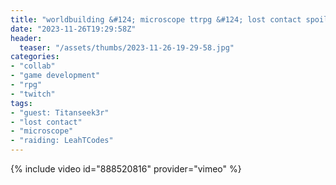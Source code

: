 ```yaml
---
title: "worldbuilding &#124; microscope ttrpg &#124; lost contact spoilers"
date: "2023-11-26T19:29:58Z"
header:
  teaser: "/assets/thumbs/2023-11-26-19-29-58.jpg"
categories:
- "collab"
- "game development"
- "rpg"
- "twitch"
tags:
- "guest: Titanseek3r"
- "lost contact"
- "microscope"
- "raiding: LeahTCodes"
---
```

{% include video id="888520816" provider="vimeo" %}
